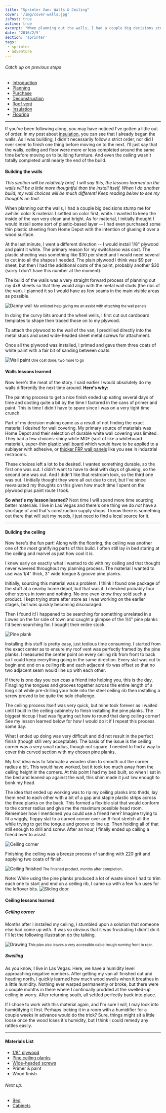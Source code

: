 ```yaml
---
title: "Sprinter Van: Walls & Ceiling"
cover: '/img/cover-walls.jpg'
isPost: true
active: true
excerpt: "When planning out the walls, I had a couple big decisions stump me for awhile: color & material. I settled on color first, white. I wanted to keep the inside of the van very clean and bright. As for material, I initially thought I would install some sort of plastic-based layer -- I had even purchased some thin plastic sheeting from Home Depot with the intention of glueing it over a wood surface."
date: '2016/2/5'
section: 'sprinter'
tags:
 - sprinter
 - adventure
---
```


###### Catch up on previous steps
- [Introduction](/2016/01/05/introduction/)
- [Planning](/2016/01/06/planning/)
- [Purchase](/2016/01/24/sprinter-purchase/)
- [Deconstruction](/2016/01/25/deconstruction/)
- [Roof vent](/2016/01/26/roof-vent/)
- [Insulation](/2016/01/26/insulation/)
- [Flooring](/2016/02/01/flooring/)

***

If you've been following along, you may have noticed I've gotten a little out of order. In my post about [insulation](/2016/01/26/insulation/), you can see that I already began the walls. As I was building, I didn't necessarily follow a strict order, nor did I ever seem to finish one thing before moving on to the next. I'll just say that the walls, ceiling and floor were more or less completed around the same time before moving on to building furniture. And even the ceiling wasn't totally completed until nearly the end of the build.

#### Building the walls

*This section will be relatively brief. I will say this, the lessons learned on the walls will be a little more thoughtful than the install itself. When I do another build, my wall choices will be much different! Keep reading below to see my thoughts on that.*

When planning out the walls, I had a couple big decisions stump me for awhile: color & material. I settled on color first, white. I wanted to keep the inside of the van very clean and bright. As for material, I initially thought I would install some sort of plastic-based layer -- I had even purchased some thin plastic sheeting from Home Depot with the intention of glueing it over a wood surface.

At the last minute, I went a different direction -- I would install 1/8" plywood and paint it white. The primary reason for my switcharoo was cost. The plastic sheeting was something like $30 per sheet and I would need several to cut into all the shapes I needed. The plain plywood I think was $9 per sheet, but then I had the additional costs of the paint, probably another $30 (sorry I don't have this number at the moment).

The build of the walls was a very straight forward process of planning out my 4x8 sheets so that they would align with the metal wall studs (the ribs of the van). I planned it so I would have as few seams in the main visible areas as possible.

![Danny wall](/img/build/build_13_.jpg)
<small>My enlisted help giving me an assist with attaching the wall panels</small>

In doing the curvy bits around the wheel wells, I first cut out cardboard templates to shape then traced those on to my plywood.

To attach the plywood to the wall of the van, I predrilled directly into the metal studs and used wide-headed sheet metal screws for attachment.

Once all the plywood was installed, I primed and gave them three coats of white paint with a fair bit of sanding between coats.

![Wall paint](/img/build/build_22_.jpg)
<small>One coat done, two more to go</small>

#### Walls lessons learned

Now here's the meat of the story. I said earlier I would absolutely do my walls differently the next time around. **Here's why:**

The painting process to get a nice finish ended up eating several days of time and costing quite a bit by the time I factored in the cans of primer and paint. This is time I didn't have to spare since I was on a very tight time crunch.

Part of my decision making came as a result of not finding the exact material I desired for wall covering. My primary source of materials was Home Depot and their selection of durable white wall covering was limited. They had a few choices: shiny white MDF (sort of like a whiteboard material), super-thin [plastic wall board](http://www.homedepot.com/p/1-16-in-x-4-ft-x-8-ft-Plastic-Panel-63003/202090190) which would have to be applied to a sublayer with adhesive, or [thicker FRP wall panels](http://www.homedepot.com/p/4-ft-x-8-ft-White-090-FRP-Wall-Board-MFTF12IXA480009600/100389836) like you see in industrial restrooms.

These choices left a lot to be desired. I wanted something durable, so the first one was out. I didn't want to have to deal with days of glueing, so the second one was out. And I didn't like that restroom look, so the third one was out. I initially thought they were all out due to cost, but I've since reevaluated my thoughts on this given how much time I spent on the plywood plus paint route I took.

**So what's my lesson learned?** Next time I will spend more time sourcing better materials. I live in Las Vegas and there's one thing we do *not* have a shortage of and that's construction supply shops. I know there is something out there that will suit my needs, I just need to find a local source for it.

***

#### Building the ceiling

Now here's the fun part! Along with the flooring, the ceiling was another one of *the most* gratifying parts of this build. I often still lay in bed staring at the ceiling and marvel as just how cool it is.

I knew early on exactly what I wanted to do with my ceiling and that thought never wavered throughout my planning process. The material I wanted to use was 1/4" thick, 3" wide tongue & groove pine planks.

Initially, sourcing this material was a problem. I think I found one package of the stuff at a nearby home depot, but that was it. I checked probably four other stores in town and nothing. No one even know they sold such a product. I kept trying store after store as I was working on the earlier stages, but was quickly becoming discouraged.

Then I found it! I happened to be searching for something unrelated in a Lowes on the far side of town and caught a glimpse of the 1/4" pine planks I'd been searching for. I bought their entire stock.

![Pine plank](/img/build/build_14_.jpg)

Installing this stuff is pretty easy, just tedious time consuming. I started from the exact center as to ensure my roof vent was perfectly framed by the pine planks. I measured the center point on every ceiling rib from front to back so I could keep everything going in the same direction. Every slat was cut to begin and end on a ceiling rib and each adjacent rib was offset so that no two adjacent seam would line up with each other.

If there is one day you can coax a friend into helping you, this is the day. Finagling the tongues and grooves together across the entire length of a long slat while pre-drilling your hole into the steel ceiling rib then installing a screw proved to be quite the solo challenge.

The ceiling process itself was very quick, but mine took forever as I waited until I built in the ceiling cabinetry to finish installing the pine planks. The biggest hiccup I had was figuring out how to round that dang ceiling corner! See my lesson learned below for how I would do it if I repeat this process some day.

What I ended up doing was very difficult and did not result in the perfect finish (though still very acceptable). The basis of the issue is the ceiling corner was a very small radius, though not square. I needed to find a way to cover this curved section with my chosen pine planks.

My first idea was to fabricate a wooden shim to smooth out the corner radius a bit. This would have worked, but it took too much away from the ceiling height in the corners. At this point I had my bed built, so when I sat in the bed and leaned up against the wall, this shim made it just low enough to bonk my head.

The idea that ended up working was to rip my ceiling planks into thirds, lay them next to each other with a bit of a gap and staple plastic strips across the three planks on the back. This formed a flexible slat that would conform to the corner radius and give me the maximum possible head room. Remember how I mentioned you could use a friend here? Imagine trying to fit a wiggly, floppy slat to a curved corner over an 8-foot stretch all the while trying to get the tongue and groove to line up. Then holding all of that still enough to drill and screw. After an hour, I finally ended up calling a friend over to assist.

![Ceiling corner](/img/build/build_53_.jpg)

Finishing the ceiling was a breeze process of sanding with 220 grit and applying two coats of finish.

![Ceiling finished](/img/build/ceiling-finished.jpg)
<small>The finished product, months after completion.</small>

Note: While using the pine planks produced a lot of waste since I had to trim each one to start and end on a ceiling rib, I came up with a few fun uses for the leftover bits.
![Sliding door](/img/build/build_26_.jpg)

#### Ceiling lessons learned

##### Ceiling corner

Months after I installed my ceiling, I stumbled upon a solution that someone else had come up with. It was so obvious that it was frustrating I didn't do it. I'll let the following illustration do the talking.

![Drawing](/img/build/corner-drawing.gif)
<small>This plan also leaves a very accessible cable trough running front to rear.</small>

##### Swelling

As you know, I live in Las Vegas. Here, we have a humidity level approaching negative numbers. After getting my van all finished out and heading north, I quickly learned how much wood swells when it breathes in a little humidity. Nothing ever warped permanently or broke, but there were a couple months in there where I continually prodded at the swelled-up ceiling in worry. After returning south, all settled perfectly back into place.

If I chose to work with this material again, and I'm sure I will, I may look into humidifying it first. Perhaps locking it in a room with a humidifier for a couple weeks in advance would do the trick? Sure, things might sit a little loose once the wood loses it's humidity, but I think I could remedy any rattles easily.

***

#### Materials List

- [1/8" plywood](http://www.homedepot.com/p/Utility-Panel-Common-1-8-In-x-4-Ft-x-8-Ft-Actual-0-106-in-x-48-in-x-96-in-833096/100535208)
- [Pine ceiling planks](http://www.lowes.com/pd_409414-1487-VGRO+8+SWWPP___)
- [Wide-headed screws](http://www.homedepot.com/p/Everbilt-8-1-in-Lath-Sharp-Point-Screw-1-lb-Box-180-Pack-116103/205142867)
- Primer & paint
- Wood finish

###### Next up:

- [Bed](/2016/02/09/bed/)
- [Cabinets](/2016/02/19/cabinets/)
